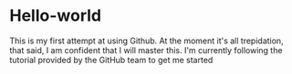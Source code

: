 # Hello-world
This is my first attempt at using Github. At the moment it's all trepidation, that said, I am confident that I will master this.
I'm currently following the tutorial provided by the GitHub team to get me started
